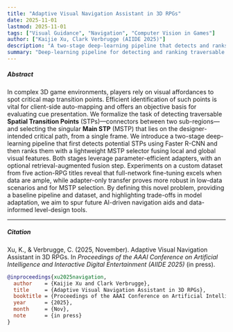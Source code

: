 ```yaml
---
title: "Adaptive Visual Navigation Assistant in 3D RPGs"
date: 2025-11-01
lastmod: 2025-11-01
tags: ["Visual Guidance", "Navigation", "Computer Vision in Games"]
author: ["Kaijie Xu, Clark Verbrugge (AIIDE 2025)"]
description: "A two-stage deep-learning pipeline that detects and ranks map transition points, enabling AI-driven navigation aids in complex 3D RPG environments."
summary: "Deep-learning pipeline for detecting and ranking traversable transition points in 3D RPGs."
---
```


<!--more-->

##### Abstract

In complex 3D game environments, players rely on visual affordances to spot critical map transition points. Efficient identification of such points is vital for client-side auto-mapping and offers an objective basis for evaluating cue presentation. We formalize the task of detecting traversable **Spatial Transition Points** (STPs)—connectors between two sub-regions—and selecting the singular **Main STP** (MSTP) that lies on the designer-intended critical path, from a single frame. We introduce a two-stage deep-learning pipeline that first detects potential STPs using Faster R-CNN and then ranks them with a lightweight MSTP selector fusing local and global visual features. Both stages leverage parameter-efficient adapters, with an optional retrieval-augmented fusion step. Experiments on a custom dataset from five action-RPG titles reveal that full-network fine-tuning excels when data are ample, while adapter-only transfer proves more robust in low-data scenarios and for MSTP selection. By defining this novel problem, providing a baseline pipeline and dataset, and highlighting trade-offs in model adaptation, we aim to spur future AI-driven navigation aids and data-informed level-design tools.

---

##### Citation

Xu, K., & Verbrugge, C. (2025, November). Adaptive Visual Navigation Assistant in 3D RPGs. In *Proceedings of the AAAI Conference on Artificial Intelligence and Interactive Digital Entertainment (AIIDE 2025)* (in press).

```BibTeX
@inproceedings{xu2025navigation,
  author    = {Kaijie Xu and Clark Verbrugge},
  title     = {Adaptive Visual Navigation Assistant in 3D RPGs},
  booktitle = {Proceedings of the AAAI Conference on Artificial Intelligence and Interactive Digital Entertainment (AIIDE)},
  year      = {2025},
  month     = {Nov},
  note      = {in press}
}
